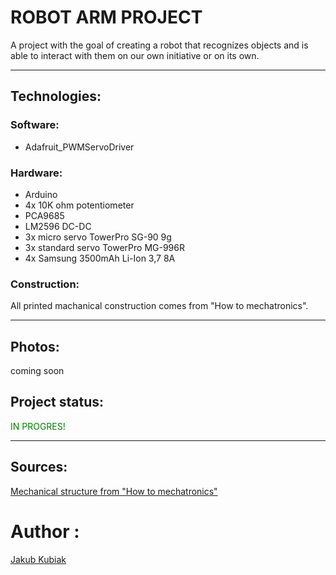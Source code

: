 # **ROBOT ARM PROJECT**
A project with the goal of creating a robot that recognizes objects and is able to interact with them on our own initiative or on its own.

---

## **Technologies**:
### Software:
* Adafruit_PWMServoDriver

### Hardware:
* Arduino
* 4x 10K ohm potentiometer
* PCA9685
* LM2596 DC-DC
* 3x micro servo TowerPro SG-90 9g
* 3x standard servo TowerPro MG-996R
* 4x Samsung 3500mAh Li-Ion 3,7 8A

### Construction:
All printed machanical construction comes from "How to mechatronics".

---

## Photos:
coming soon

## Project status:
<span style="color:green">IN PROGRES!</span>

---

## Sources:
[Mechanical structure from "How to mechatronics"](https://howtomechatronics.com/tutorials/arduino/diy-arduino-robot-arm-with-smartphone-control/)


# **Author** :
[Jakub Kubiak](https://github.com/KubiakJakub)